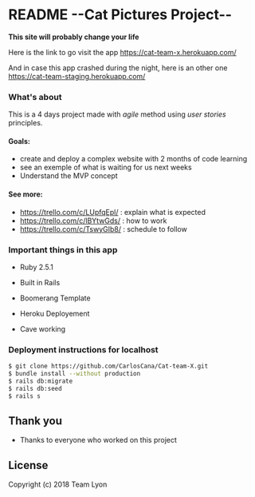 # README --Cat Pictures Project-- 

**This site will probably change your life** 

Here is the link to go visit the app https://cat-team-x.herokuapp.com/

And in case this app crashed during the night, here is an other one https://cat-team-staging.herokuapp.com/

### What's about

This is a 4 days project made with _agile_ method using _user stories_ principles.

#### Goals:

- create and deploy a complex website with 2 months of code learning
- see an exemple of what is waiting for us next weeks
- Understand the MVP concept
    
#### See more:

- https://trello.com/c/LUpfqEpl/ : explain what is expected
- https://trello.com/c/lBYtwGds/ : how to work
- https://trello.com/c/TswyGIb8/ : schedule to follow

### Important things in this app

* Ruby 2.5.1

* Built in Rails

* Boomerang Template

* Heroku Deployement

* Cave working

### Deployment instructions for localhost

```sh
$ git clone https://github.com/CarlosCana/Cat-team-X.git
$ bundle install --without production
$ rails db:migrate
$ rails db:seed
$ rails s
```

## Thank you

* Thanks to everyone who worked on this project

## License

Copyright (c) 2018 Team Lyon